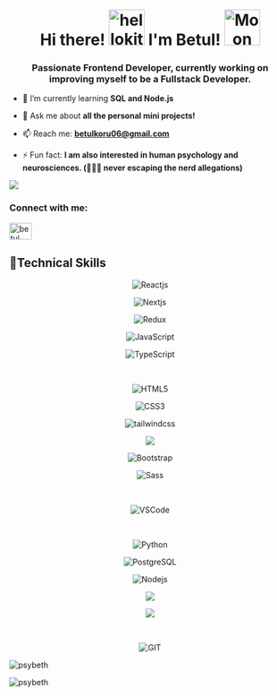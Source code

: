 <h1 align="center"> Hi there!  <a href="https://emoji.gg/emoji/2696-hellokitty-sparkle"><img src="https://cdn3.emoji.gg/emojis/2696-hellokitty-sparkle.png" width="64px" height="64px" alt="hellokitty_sparkle"></a> I'm Betul! <img height="40" <a href="https://emoji.gg/emoji/7745-moon"><img src="https://cdn3.emoji.gg/emojis/7745-moon.gif" width="64px" height="64px" alt="Moon"></a></h1>


<h3 align="center">Passionate Frontend Developer, currently working on improving myself to be a Fullstack Developer.</h3>


- 🌱 I’m currently learning **SQL and Node.js**

- 💬 Ask me about **all the personal mini projects!**

- 📫 Reach me: **betulkoru06@gmail.com**

- ⚡ Fun fact: **I am also interested in human psychology and neurosciences. (☝🏻🤓 never escaping the nerd allegations)**

![](https://komarev.com/ghpvc/?username=psyBeth)

<h3 align="left">Connect with me:</h3>
<p align="left">
<a href="https://www.linkedin.com/in/betul-koru-2303192ab/" target="blank"><img align="center" src="https://raw.githubusercontent.com/rahuldkjain/github-profile-readme-generator/master/src/images/icons/Social/linked-in-alt.svg" alt="betul koru" height="30" width="40" /></a>
</p>

<h2 align="left">🚀Technical Skills</h2>
<div align="center">
<img src="https://img.shields.io/badge/React-20232A?style=for-the-
badge&logo=react&logoColor=61DAFB"  alt="Reactjs"  />
      
<img src="https://img.shields.io/badge/Next-black?style=for-the-badge&logo=next.js&logoColor=white" 
alt="Nextjs"  />

<img src="https://img.shields.io/badge/redux-%23593d88.svg?style=for-the-
badge&logo=redux&logoColor=white"  alt="Redux" />    

<img src="https://img.shields.io/badge/JavaScript-323330?style=for-the-
badge&logo=javascript&logoColor=F7DF1E"    alt="JavaScript"  />

<img src="https://img.shields.io/badge/typescript-%23007ACC.svg?style=for-the-
badge&logo=typescript&logoColor=white"  alt="TypeScript"  />

</br>

<img src="https://img.shields.io/badge/HTML5-E34F26?style=for-the-
badge&logo=html5&logoColor=white"  alt="HTML5"  />

<img src="https://img.shields.io/badge/CSS3-1572B6?style=for-the-badge&logo=css3&logoColor=white"  
alt="CSS3" />

<img  src="https://img.shields.io/badge/tailwindcss-%2338B2AC.svg?style=for-the-badge&logo=tailwind-
css&logoColor=white" alt="tailwindcss" />

<img src="https://img.shields.io/badge/MUI-%230081CB.svg?style=for-the-badge&logo=mui&logoColor=white" />

<img src="https://img.shields.io/badge/Bootstrap-563D7C?style=for-the-badge&logo=bootstrap&logoColor=white" 
alt="Bootstrap" />

<img src="https://img.shields.io/badge/Sass-CC6699?style=for-the-badge&logo=sass&logoColor=white" 
alt="Sass" />

</br>

<img src="https://img.shields.io/badge/Visual_Studio_Code-0078D4?style=for-the-badge&logo=visual
%20studio%20code&logoColor=white" alt="VSCode" />

</br>

<img src="https://img.shields.io/badge/Python-14354C?style=for-the-badge&logo=python&logoColor=white"         
alt="Python" />

<img src="https://img.shields.io/badge/PostgreSQL-316192?style=for-the-
badge&logo=postgresql&logoColor=white" alt="PostgreSQL" />

<img  src="https://img.shields.io/badge/Node.js-43853D?style=for-the-
badge&logo=node.js&logoColor=white" alt="Nodejs"  />

<img src="https://img.shields.io/badge/express.js-%23404d59.svg?style=for-the-
badge&logo=express&logoColor=%2361DAFB" />

<img src="https://img.shields.io/badge/MongoDB-%234ea94b.svg?style=for-the-
badge&logo=mongodb&logoColor=white" />

</br>

<img src="https://img.shields.io/badge/GIT-E44C30?style=for-the-badge&logo=git&logoColor=white" 
alt="GIT" />

</div>

<p><img align="center" src="https://github-readme-streak-stats.herokuapp.com/?user=psybeth&" alt="psybeth" /></p>
<p><img align="center" src="https://github-readme-stats.vercel.app/api/top-langs?username=psybeth&show_icons=true&locale=en&layout=compact" alt="psybeth" /></p>



